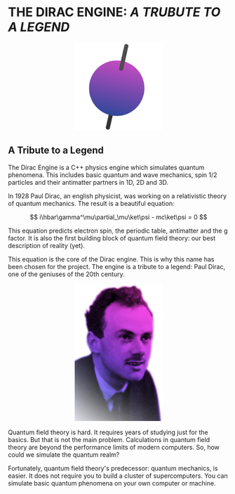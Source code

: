 # THE DIRAC ENGINE: *A TRUBUTE TO A LEGEND*

<p align="center">
    <img src="./assets/dirac-engine.svg" width="200">
<p/>

## A Tribute to a Legend

The Dirac Engine is a C++ physics engine which simulates quantum phenomena. This includes basic quantum and wave mechanics, spin 1/2 particles and their antimatter partners in 1D, 2D and 3D.

In 1928 Paul Dirac, an english physicist, was working on a relativistic theory of quantum mechanics. The result is a beautiful equation:

$$ i\hbar\gamma^\mu\partial_\mu\ket\psi - mc\ket\psi = 0 $$

This equation predicts electron spin, the periodic table, antimatter and the g factor. It is also the first building block of quantum field theory: оur best description of reality (yet).

This equation is the core of the Dirac engine. This is why this name has been chosen for the project. The engine is a tribute to a legend: Paul Dirac, one of the geniuses of the 20th century.

<p align="center">
    <img src="./assets/paul-dirac-grad.png" width="200">
<p/>

Quantum field theory is hard. It requires years of studying just for the basics. But that is not the main problem. Calculations in quantum field theory are beyond the performance limits of modern computers. So, how could we simulate the quantum realm?

Fortunately, quantum field theory's predecessor: quantum mechanics, is easier. It does not require you to build a cluster of supercomputers. You can simulate basic quantum phenomena on your own computer or machine.